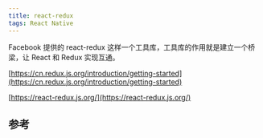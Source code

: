 ```yaml
---
title: react-redux
tags: React Native 
---
```



Facebook 提供的 react-redux 这样一个工具库，工具库的作用就是建立一个桥梁，让 React 和 Redux 实现互通。


[https://cn.redux.js.org/introduction/getting-started](https://cn.redux.js.org/introduction/getting-started)


[https://react-redux.js.org/](https://react-redux.js.org/)



## 参考

